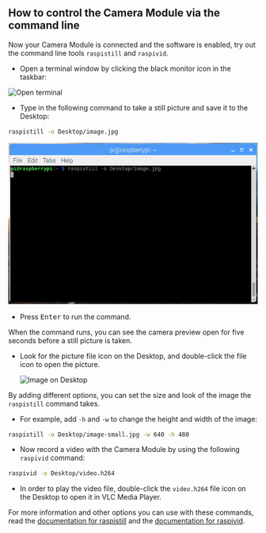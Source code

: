 ## How to control the Camera Module via the command line

Now your Camera Module is connected and the software is enabled, try out the command line tools `raspistill` and `raspivid`.

- Open a terminal window by clicking the black monitor icon in the taskbar:

![Open terminal](images/open-terminal-annotated.png)

- Type in the following command to take a still picture and save it to the Desktop:

```bash
raspistill -o Desktop/image.jpg
```

![raspistill command entered into the terminal](images/raspistill-image.png)

- Press <kbd>Enter</kbd> to run the command.

When the command runs, you can see the camera preview open for five seconds before a still picture is taken. 

- Look for the picture file icon on the Desktop, and double-click the file icon to open the picture.

    ![Image on Desktop](images/desktop-annotated.png)

By adding different options, you can set the size and look of the image the `raspistill` command takes.

- For example, add `-h` and `-w` to change the height and width of the image:

```bash
raspistill -o Desktop/image-small.jpg -w 640 -h 480
```

- Now record a video with the Camera Module by using the following `raspivid` command:

```bash
raspivid -o Desktop/video.h264
```

- In order to play the video file, double-click the `video.h264` file icon on the Desktop to open it in VLC Media Player.

For more information and other options you can use with these commands, read the [documentation for raspistill](https://www.raspberrypi.org/documentation/usage/camera/raspicam/raspistill.md) and the [documentation for raspivid]([path](https://www.raspberrypi.org/documentation/usage/camera/raspicam/raspivid.md)).
